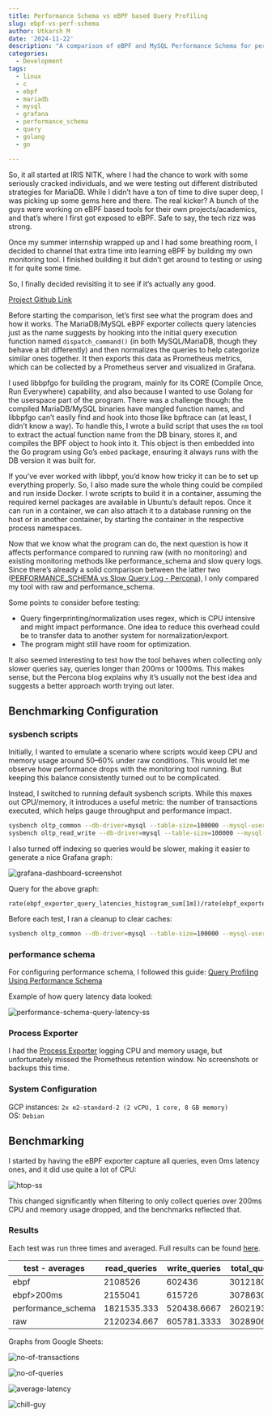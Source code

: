 ```yaml
---
title: Performance Schema vs eBPF based Query Profiling
slug: ebpf-vs-perf-schema
author: Utkarsh M
date: '2024-11-22'
description: "A comparison of eBPF and MySQL Performance Schema for performance monitoring and tracing."
categories:
  - Development
tags:
  - linux
  - c
  - ebpf
  - mariadb
  - mysql
  - grafana
  - performance_schema
  - query
  - golang
  - go

---
```


So, it all started at IRIS NITK, where I had the chance to work with some seriously cracked individuals, and we were testing out different distributed strategies for MariaDB. While I didn’t have a ton of time to dive super deep, I was picking up some gems here and there. The real kicker? A bunch of the guys were working on eBPF based tools for their own projects/academics, and that’s where I first got exposed to eBPF. Safe to say, the tech rizz was strong.

Once my summer internship wrapped up and I had some breathing room, I decided to channel that extra time into learning eBPF by building my own monitoring tool. I finished building it but didn’t get around to testing or using it for quite some time.

So, I finally decided revisiting it to see if it’s actually any good.

[Project Github Link](https://github.com/Utkar5hM/mariadb-ebpf-exporter)

Before starting the comparison, let’s first see what the program does and how it works. The MariaDB/MySQL eBPF exporter collects query latencies just as the name suggests by hooking into the initial query execution function named `dispatch_command()` (in both MySQL/MariaDB, though they behave a bit differently) and then normalizes the queries to help categorize similar ones together. It then exports this data as Prometheus metrics, which can be collected by a Prometheus server and visualized in Grafana.

I used libbpfgo for building the program, mainly for its CORE (Compile Once, Run Everywhere) capability, and also because I wanted to use Golang for the userspace part of the program. There was a challenge though: the compiled MariaDB/MySQL binaries have mangled function names, and libbpfgo can’t easily find and hook into those like bpftrace can (at least, I didn’t know a way). To handle this, I wrote a build script that uses the `nm` tool to extract the actual function name from the DB binary, stores it, and compiles the BPF object to hook into it. This object is then embedded into the Go program using Go’s `embed` package, ensuring it always runs with the DB version it was built for.

If you’ve ever worked with libbpf, you’d know how tricky it can be to set up everything properly. So, I also made sure the whole thing could be compiled and run inside Docker. I wrote scripts to build it in a container, assuming the required kernel packages are available in Ubuntu’s default repos. Once it can run in a container, we can also attach it to a database running on the host or in another container, by starting the container in the respective process namespaces.

Now that we know what the program can do, the next question is how it affects performance compared to running raw (with no monitoring) and existing monitoring methods like performance_schema and slow query logs. Since there’s already a solid comparison between the latter two ([PERFORMANCE_SCHEMA vs Slow Query Log - Percona](https://www.percona.com/blog/performance_schema-vs-slow-query-log/)), I only compared my tool with raw and performance_schema.

Some points to consider before testing:
- Query fingerprinting/normalization uses regex, which is CPU intensive and might impact performance. One idea to reduce this overhead could be to transfer data to another system for normalization/export.
- The program might still have room for optimization.

It also seemed interesting to test how the tool behaves when collecting only slower queries say, queries longer than 200ms or 1000ms. This makes sense, but the Percona blog explains why it’s usually not the best idea and suggests a better approach worth trying out later.

## Benchmarking Configuration

### sysbench scripts
Initially, I wanted to emulate a scenario where scripts would keep CPU and memory usage around 50–60% under raw conditions. This would let me observe how performance drops with the monitoring tool running. But keeping this balance consistently turned out to be complicated.

Instead, I switched to running default sysbench scripts. While this maxes out CPU/memory, it introduces a useful metric: the number of transactions executed, which helps gauge throughput and performance impact.

```sh
sysbench oltp_common --db-driver=mysql --table-size=100000 --mysql-user=root --mysql-password=L0CK3D_1N --mysql-port=3306 --mysql-host=10.128.0.3 --mysql-db=sysbenchtest prepare
sysbench oltp_read_write --db-driver=mysql --table-size=100000 --mysql-user=root --mysql-password=L0CK3D_1N --mysql-port=3306 --mysql-host=10.128.0.3 --mysql-db=sysbenchtest --threads=12 --report-interval=1 run
```

I also turned off indexing so queries would be slower, making it easier to generate a nice Grafana graph:

![grafana-dashboard-screenshot](/assets/img/other/ebpf-perf/grafana-db.jpeg)

Query for the above graph:
```
rate(ebpf_exporter_query_latencies_histogram_sum[1m])/rate(ebpf_exporter_query_latencies_histogram_count[1m])
```

Before each test, I ran a cleanup to clear caches:

```sh
sysbench oltp_common --db-driver=mysql --table-size=100000 --mysql-user=root --mysql-password=L0CK3D_1N --mysql-port=3306 --mysql-host=10.128.0.3 --mysql-db=sysbenchtest cleanup
```

### performance schema

For configuring performance schema, I followed this guide: [Query Profiling Using Performance Schema](https://dev.mysql.com/doc/mysql-perfschema-excerpt/5.7/en/performance-schema-query-profiling.html)

Example of how query latency data looked:

![performance-schema-query-latency-ss](/assets/img/other/ebpf-perf/perf_schema_ex.jpeg)

### Process Exporter

I had the [Process Exporter](https://github.com/ncabatoff/process-exporter) logging CPU and memory usage, but unfortunately missed the Prometheus retention window. No screenshots or backups this time.

### System Configuration

GCP instances:
`2x e2-standard-2 (2 vCPU, 1 core, 8 GB memory)`  
OS: `Debian`

## Benchmarking

I started by having the eBPF exporter capture all queries, even 0ms latency ones, and it did use quite a lot of CPU:

![htop-ss](/assets/img/other/ebpf-perf/htop.jpeg)

This changed significantly when filtering to only collect queries over 200ms CPU and memory usage dropped, and the benchmarks reflected that.

### Results

Each test was run three times and averaged. Full results can be found [here](https://github.com/Utkar5hM/utkar5hm.github.io/tree/main/assets/other/ebpf-perf/sysbenchscripts).

| test - averages    | read_queries | write_queries | total_queries | transactions | total_time  | total_events | min_latency | avg_latency | max_latency | 95th_latency |
| ------------------ | ------------ | ------------- | ------------- | ------------ | ----------- | ------------ | ----------- | ----------- | ----------- | ------------ |
| ebpf               | 2108526      | 602436        | 3012180       | 150609       | 300.0397    | 150609       | 8.343333333 | 47.81666667 | 375.13      | 89.27        |
| ebpf>200ms         | 2155041      | 615726        | 3078630       | 153931.5     | 300.0355    | 153931.5     | 7.425       | 46.77       | 378.97      | 94.1         |
| performance_schema | 1821535.333  | 520438.6667   | 2602193.333   | 130109.6667  | 300.05895   | 130109.6667  | 8.648333333 | 56.50833333 | 318.805     | 86.785       |
| raw                | 2120234.667  | 605781.3333   | 3028906.667   | 151445.3333  | 300.0370667 | 151445.3333  | 8.206666667 | 47.55166667 | 365.9416667 | 90.595       |

Graphs from Google Sheets:

![no-of-transactions](/assets/img/other/ebpf-perf/nt.png)

![no-of-queries](/assets/img/other/ebpf-perf/nq.png)

![average-latency](/assets/img/other/ebpf-perf/al.png)

![chill-guy](/assets/img/other/ebpf-perf/lazy.jpeg)
